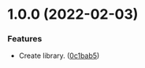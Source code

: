 # 1.0.0 (2022-02-03)


### Features

* Create library. ([0c1bab5](https://github.com/thenativeweb/get-configuration-from-environment/commit/0c1bab55dcb236de6f1488df76a8994cad69b2aa))

